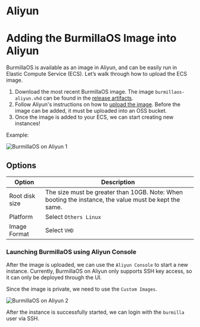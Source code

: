 # Aliyun

# Adding the BurmillaOS Image into Aliyun

BurmillaOS is available as an image in Aliyun, and can be easily run in Elastic Compute Service (ECS).  Let’s walk through how to upload the ECS image.

1. Download the most recent BurmillaOS image. The image `burmillaos-aliyun.vhd` can be found in the [release artifacts](https://github.com/burmilla/os/releases). 
2. Follow Aliyun's instructions on how to [upload the image](https://help.aliyun.com/document_detail/127285.html). Before the image can be added, it must be uploaded into an OSS bucket.
3. Once the image is added to your ECS, we can start creating new instances!

Example: 

![BurmillaOS on Aliyun 1](/img/os/BurmillaOS_aliyun1.jpg)

## Options

| Option | Description | 
| --- | --- |
| Root disk size | The size must be greater than 10GB. Note: When booting the instance, the value must be kept the same. |
| Platform |  Select `Others Linux` |
| Image Format | Select `VHD` |

### Launching BurmillaOS using Aliyun Console

After the image is uploaded, we can use the `Aliyun Console` to start a new instance. Currently, BurmillaOS on Aliyun only supports SSH key access, so it can only be deployed through the UI. 

Since the image is private, we need to use the `Custom Images`.

![BurmillaOS on Aliyun 2](/img/os/BurmillaOS_aliyun2.jpg)

After the instance is successfully started, we can login with the `burmilla` user via SSH.
